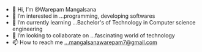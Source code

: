 - 👋 Hi, I’m @Warepam Mangalsana 
- 👀 I’m interested in ...programming, developing softwares
- 🌱 I’m currently learning ...Bachelor's of Technology in Computer science engineering 
- 💞️ I’m looking to collaborate on ...fascinating world of technology 
- 📫 How to reach me ...mangalsanawarepam7@gmail.com

<!---
Warepam/Warepam is a ✨ special ✨ repository because its `README.md` (this file) appears on your GitHub profile.
You can click the Preview link to take a look at your changes.
--->
